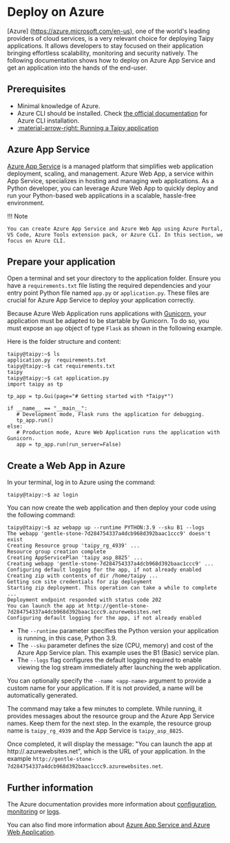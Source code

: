 # Deploy on Azure

[Azure] (https://azure.microsoft.com/en-us), one of the world's leading providers of cloud services, is a very relevant choice for deploying Taipy applications. It allows developers to stay focused on their application bringing effortless scalability, monitoring and security natively. The following documentation shows how to deploy on Azure App Service and get an application into the hands of the end-user.

## Prerequisites

- Minimal knowledge of Azure.
- Azure CLI should be installed. Check [the official documentation](https://learn.microsoft.com/en-us/cli/azure/install-azure-cli) for Azure CLI installation.
- [:material-arrow-right: Running a Taipy application](../run/index.md)


## Azure App Service

[Azure App Service](https://learn.microsoft.com/en-us/azure/app-service/) is a managed platform that simplifies web application deployment, scaling, and management. Azure Web App, a service within App Service, specializes in hosting and managing web applications. As a Python developer, you can leverage Azure Web App to quickly deploy and run your Python-based web applications in a scalable, hassle-free environment.

!!! Note

    You can create Azure App Service and Azure Web App using Azure Portal, VS Code, Azure Tools extension pack, or Azure CLI. In this section, we focus on Azure CLI.

## Prepare your application

Open a terminal and set your directory to the application folder. Ensure you have a `requirements.txt` file listing the required dependencies and your entry point Python file named `app.py` or `application.py`. These files are crucial for Azure App Service to deploy your application correctly.

Because Azure Web Application runs applications with [Gunicorn](https://gunicorn.org/), your application must be adapted to be startable by Gunicorn. To do so, you must expose an `app` object of type `Flask` as shown in the following example.

Here is the folder structure and content:
```shell
taipy@taipy:~$ ls
application.py  requirements.txt
taipy@taipy:~$ cat requirements.txt
taipy
taipy@taipy:~$ cat application.py
import taipy as tp

tp_app = tp.Gui(page="# Getting started with *Taipy*")

if __name__ == "__main__":
   # Development mode, Flask runs the application for debugging.
   tp_app.run()
else:
   # Production mode, Azure Web Application runs the application with Gunicorn.
   app = tp_app.run(run_server=False)
```

## Create a Web App in Azure

In your terminal, log in to Azure using the command:
```shell
taipy@taipy:~$ az login
```

You can now create the web application and then deploy your code using the following command:
```shell
taipy@taipy:~$ az webapp up --runtime PYTHON:3.9 --sku B1 --logs
The webapp 'gentle-stone-7d284754337a4dcb968d392baac1ccc9' doesn't exist
Creating Resource group 'taipy_rg_4939' ...
Resource group creation complete
Creating AppServicePlan 'taipy_asp_8825' ...
Creating webapp 'gentle-stone-7d284754337a4dcb968d392baac1ccc9' ...
Configuring default logging for the app, if not already enabled
Creating zip with contents of dir /home/taipy ...
Getting scm site credentials for zip deployment
Starting zip deployment. This operation can take a while to complete ...
Deployment endpoint responded with status code 202
You can launch the app at http://gentle-stone-7d284754337a4dcb968d392baac1ccc9.azurewebsites.net
Configuring default logging for the app, if not already enabled
```

- The `--runtime` parameter specifies the Python version your application is running, in this case, Python 3.9.
- The `--sku` parameter defines the size (CPU, memory) and cost of the Azure App Service plan. This example uses the B1 (Basic) service plan.
- The `--logs` flag configures the default logging required to enable viewing the log stream immediately after launching the web application.

You can optionally specify the `--name <app-name>` argument to provide a custom name for your application. If it is not provided, a name will be automatically generated.

The command may take a few minutes to complete. While running, it provides messages about the resource group and the Azure App Service names. Keep them for the next step. In the example, the resource group name is `taipy_rg_4939` and the App Service is `taipy_asp_8825`.

Once completed, it will display the message: "You can launch the app at http://<application-name>.azurewebsites.net", which is the URL of your application. In the example `http://gentle-stone-7d284754337a4dcb968d392baac1ccc9.azurewebsites.net`.

## Further information

The Azure documentation provides more information about [configuration](https://learn.microsoft.com/en-us/azure/app-service/configure-language-python), [monitoring](https://learn.microsoft.com/en-us/azure/app-service/overview-monitoring) or [logs](https://learn.microsoft.com/en-us/azure/app-service/troubleshoot-diagnostic-logs#enable-application-logging-linuxcontainer).

You can also find more information about [Azure App Service and Azure Web Application](https://learn.microsoft.com/en-us/azure/app-service/overview-hosting-plans).
